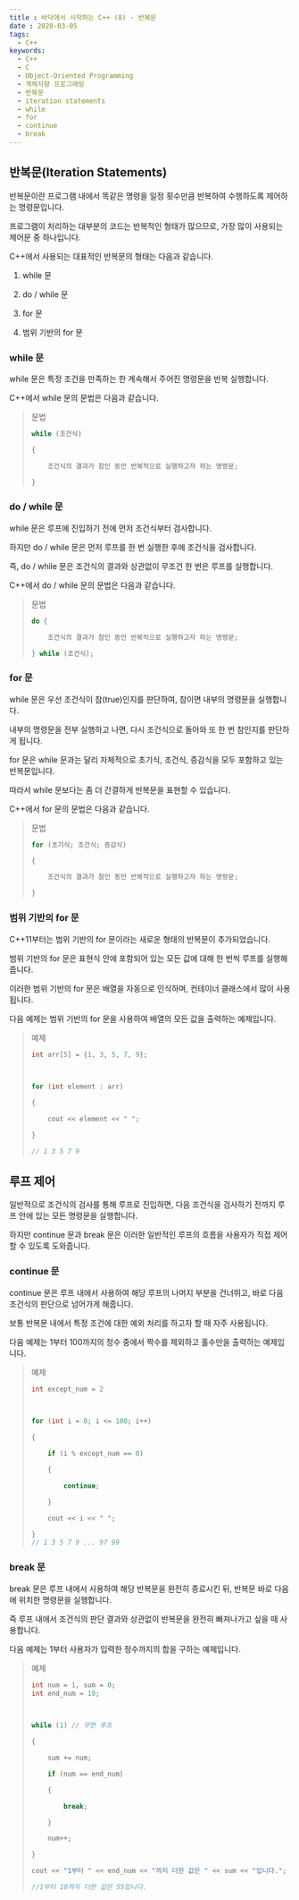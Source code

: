 ```yaml
---
title : 바닥에서 시작하는 C++ (8) - 반복문
date : 2020-03-05
tags:
  - C++
keywords:
  - C++
  - C
  - Object-Oriented Programming
  - 객체지향 프로그래밍
  - 반복문
  - iteration statements
  - while
  - for
  - continue
  - break
---
```


## 반복문(Iteration Statements)

반복문이란 프로그램 내에서 똑같은 명령을 일정 횟수만큼 반복하여 수행하도록 제어하는 명령문입니다.

프로그램이 처리하는 대부분의 코드는 반복적인 형태가 많으므로, 가장 많이 사용되는 제어문 중 하나입니다.

 

C++에서 사용되는 대표적인 반복문의 형태는 다음과 같습니다.

 

1. while 문

2. do / while 문

3. for 문

4. 범위 기반의 for 문

### while 문

while 문은 특정 조건을 만족하는 한 계속해서 주어진 명령문을 반복 실행합니다.


C++에서 while 문의 문법은 다음과 같습니다.

> 문법
> ``` cpp
> while (조건식)
> 
> {
> 
>     조건식의 결과가 참인 동안 반복적으로 실행하고자 하는 명령문;
> 
> }
> ```

### do / while 문

while 문은 루프에 진입하기 전에 먼저 조건식부터 검사합니다.

하지만 do / while 문은 먼저 루프를 한 번 실행한 후에 조건식을 검사합니다.

즉, do / while 문은 조건식의 결과와 상관없이 무조건 한 번은 루프를 실행합니다.

 

C++에서 do / while 문의 문법은 다음과 같습니다.

> 문법
> ```cpp
> do {
> 
>     조건식의 결과가 참인 동안 반복적으로 실행하고자 하는 명령문;
> 
> } while (조건식);
> ```

### for 문

while 문은 우선 조건식이 참(true)인지를 판단하여, 참이면 내부의 명령문을 실행합니다.

내부의 명령문을 전부 실행하고 나면, 다시 조건식으로 돌아와 또 한 번 참인지를 판단하게 됩니다.

for 문은 while 문과는 달리 자체적으로 초기식, 조건식, 증감식을 모두 포함하고 있는 반복문입니다.

따라서 while 문보다는 좀 더 간결하게 반복문을 표현할 수 있습니다.

 

C++에서 for 문의 문법은 다음과 같습니다.

> 문법
> ``` cpp
> for (초기식; 조건식; 증감식)
> 
> {
> 
>     조건식의 결과가 참인 동안 반복적으로 실행하고자 하는 명령문;
> 
> }
> ```

### 범위 기반의 for 문

C++11부터는 범위 기반의 for 문이라는 새로운 형태의 반복문이 추가되었습니다.

범위 기반의 for 문은 표현식 안에 포함되어 있는 모든 값에 대해 한 번씩 루프를 실행해 줍니다.

 

이러한 범위 기반의 for 문은 배열을 자동으로 인식하며, 컨테이너 클래스에서 많이 사용됩니다.

 

다음 예제는 범위 기반의 for 문을 사용하여 배열의 모든 값을 출력하는 예제입니다.

> 예제
> ```cpp
> int arr[5] = {1, 3, 5, 7, 9};
> 
>  
> 
> for (int element : arr)
> 
> {
> 
>     cout << element << " ";
> 
> }
> 
> // 1 3 5 7 9
> ```


## 루프 제어

일반적으로 조건식의 검사를 통해 루프로 진입하면, 다음 조건식을 검사하기 전까지 루프 안에 있는 모든 명령문을 실행합니다.

하지만 continue 문과 break 문은 이러한 일반적인 루프의 흐름을 사용자가 직접 제어할 수 있도록 도와줍니다.


### continue 문

continue 문은 루프 내에서 사용하여 해당 루프의 나머지 부분을 건너뛰고, 바로 다음 조건식의 판단으로 넘어가게 해줍니다.

보통 반복문 내에서 특정 조건에 대한 예외 처리를 하고자 할 때 자주 사용됩니다.

 

다음 예제는 1부터 100까지의 정수 중에서 짝수를 제외하고 홀수만을 출력하는 예제입니다.

> 예제
> ```cpp
> int except_num = 2
> 
>  
> 
> for (int i = 0; i <= 100; i++)
> 
> {
> 
>     if (i % except_num == 0)
> 
>     {
> 
>         continue;
> 
>     }
> 
>     cout << i << " ";
> 
> }
> // 1 3 5 7 9 ... 97 99
> ```

### break 문

break 문은 루프 내에서 사용하여 해당 반복문을 완전히 종료시킨 뒤, 반복문 바로 다음에 위치한 명령문을 실행합니다.

즉 루프 내에서 조건식의 판단 결과와 상관없이 반복문을 완전히 빠져나가고 싶을 때 사용합니다.

 

다음 예제는 1부터 사용자가 입력한 정수까지의 합을 구하는 예제입니다.
 
> 예제
> ```cpp
> int num = 1, sum = 0;
> int end_num = 10;
> 
>  
> 
> while (1) // 무한 루프
> 
> {
> 
>     sum += num;
> 
>     if (num == end_num)
> 
>     {
> 
>         break;
> 
>     }
> 
>     num++;
> 
> }
> 
> cout << "1부터 " << end_num << "까지 더한 값은 " << sum << "입니다.";
> 
> //1부터 10까지 더한 값은 55입니다.
> ```

